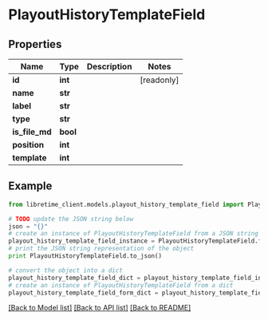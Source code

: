 # PlayoutHistoryTemplateField


## Properties
Name | Type | Description | Notes
------------ | ------------- | ------------- | -------------
**id** | **int** |  | [readonly] 
**name** | **str** |  | 
**label** | **str** |  | 
**type** | **str** |  | 
**is_file_md** | **bool** |  | 
**position** | **int** |  | 
**template** | **int** |  | 

## Example

```python
from libretime_client.models.playout_history_template_field import PlayoutHistoryTemplateField

# TODO update the JSON string below
json = "{}"
# create an instance of PlayoutHistoryTemplateField from a JSON string
playout_history_template_field_instance = PlayoutHistoryTemplateField.from_json(json)
# print the JSON string representation of the object
print PlayoutHistoryTemplateField.to_json()

# convert the object into a dict
playout_history_template_field_dict = playout_history_template_field_instance.to_dict()
# create an instance of PlayoutHistoryTemplateField from a dict
playout_history_template_field_form_dict = playout_history_template_field.from_dict(playout_history_template_field_dict)
```
[[Back to Model list]](../README.md#documentation-for-models) [[Back to API list]](../README.md#documentation-for-api-endpoints) [[Back to README]](../README.md)


